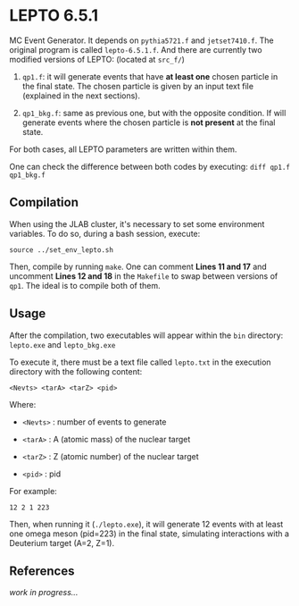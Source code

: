 # LEPTO 6.5.1

MC Event Generator. It depends on `pythia5721.f` and `jetset7410.f`. The original program is called `lepto-6.5.1.f`. And there are currently two modified versions of LEPTO: (located at `src_f/`)

1. `qp1.f`: it will generate events that have **at least one** chosen particle in the final state. The chosen particle is given by an input text file (explained in the next sections).

2. `qp1_bkg.f`: same as previous one, but with the opposite condition. If will generate events where the chosen particle is **not present** at the final state.

For both cases, all LEPTO parameters are written within them.

One can check the difference between both codes by executing: `diff qp1.f qp1_bkg.f`

## Compilation

When using the JLAB cluster, it's necessary to set some environment variables. To do so, during a bash session, execute:

```
source ../set_env_lepto.sh
```

Then, compile by running `make`. One can comment **Lines 11 and 17** and uncomment **Lines 12 and 18** in the `Makefile` to swap between versions of `qp1`. The ideal is to compile both of them.

## Usage

After the compilation, two executables will appear within the `bin` directory: `lepto.exe` and `lepto_bkg.exe`

To execute it, there must be a text file called `lepto.txt` in the execution directory with the following content:

```
<Nevts> <tarA> <tarZ> <pid>
```

Where:

* `<Nevts>` : number of events to generate

* `<tarA>` : A (atomic mass) of the nuclear target

* `<tarZ>` : Z (atomic number) of the nuclear target

* `<pid>` : pid

For example:

```
12 2 1 223
```

Then, when running it (`./lepto.exe`), it will generate 12 events with at least one omega meson (pid=223) in the final state, simulating interactions with a Deuterium target (A=2, Z=1).

## References

*work in progress...*